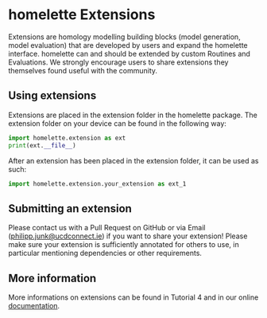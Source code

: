 # homelette Extensions

Extensions are homology modelling building blocks (model generation, model evaluation) that are developed by users and expand the homelette interface. homelette can and should be extended by custom Routines and Evaluations. We strongly encourage users to share extensions they themselves found useful with the community.

## Using extensions

Extensions are placed in the extension folder in the homelette package. The extension folder on your device can be found in the following way:

```python
import homelette.extension as ext
print(ext.__file__)
```

After an extension has been placed in the extension folder, it can be used as such:

```python
import homelette.extension.your_extension as ext_1
```

## Submitting an extension

Please contact us with a Pull Request on GitHub or via Email (philipp.junk@ucdconnect.ie) if you want to share your extension! Please make sure your extension is sufficiently annotated for others to use, in particular mentioning dependencies or other requirements.

## More information

More informations on extensions can be found in Tutorial 4 and in our online [documentation](https://homelette.readthedocs.io).
